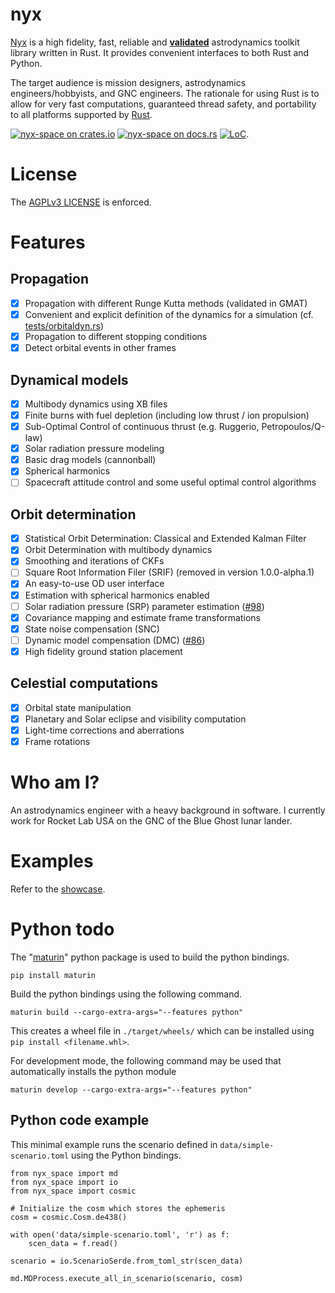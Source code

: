 # nyx
[Nyx](https://nyxspace.com) is a high fidelity, fast, reliable and **[validated]([https://nyxspace.com/MathSpec/](https://nyxspace.com/nyxspace/MathSpec/))** astrodynamics toolkit library written in Rust. It provides convenient interfaces to both Rust and Python.

The target audience is mission designers, astrodynamics engineers/hobbyists, and GNC engineers. The rationale for using Rust is to allow for very fast computations, guaranteed thread safety,
and portability to all platforms supported by [Rust](https://forge.rust-lang.org/platform-support.html).

[![nyx-space on crates.io][cratesio-image]][cratesio]
[![nyx-space on docs.rs][docsrs-image]][docsrs]
[![LoC](https://tokei.rs/b1/gitlab/nyx-space/nyx?category=lines)](https://github.com/nyx-space/nyx).

[cratesio-image]: https://img.shields.io/crates/v/nyx-space.svg
[cratesio]: https://crates.io/crates/nyx-space
[docsrs-image]: https://docs.rs/nyx-space/badge.svg
[docsrs]: https://docs.rs/nyx-space/

# License
The [AGPLv3 LICENSE](https://nyxspace.com/license/) is enforced.

# Features

## Propagation
- [x] Propagation with different Runge Kutta methods (validated in GMAT)
- [x] Convenient and explicit definition of the dynamics for a simulation (cf. [tests/orbitaldyn.rs](tests/orbitaldyn.rs))
- [x] Propagation to different stopping conditions
- [x] Detect orbital events in other frames
## Dynamical models
- [x] Multibody dynamics using XB files
- [x] Finite burns with fuel depletion (including low thrust / ion propulsion)
- [x] Sub-Optimal Control of continuous thrust (e.g. Ruggerio, Petropoulos/Q-law)
- [x] Solar radiation pressure modeling
- [x] Basic drag models (cannonball)
- [x] Spherical harmonics
- [ ] Spacecraft attitude control and some useful optimal control algorithms
## Orbit determination
- [x] Statistical Orbit Determination: Classical and Extended Kalman Filter
- [x] Orbit Determination with multibody dynamics
- [x] Smoothing and iterations of CKFs
- [ ] Square Root Information Filer (SRIF) (removed in version 1.0.0-alpha.1)
- [x] An easy-to-use OD user interface
- [x] Estimation with spherical harmonics enabled
- [ ] Solar radiation pressure (SRP) parameter estimation ([#98](https://gitlab.com/chrisrabotin/nyx/issues/98))
- [x] Covariance mapping and estimate frame transformations
- [x] State noise compensation (SNC)
- [ ] Dynamic model compensation (DMC) ([#86](https://gitlab.com/chrisrabotin/nyx/issues/86))
- [x] High fidelity ground station placement
## Celestial computations
- [x] Orbital state manipulation
- [x] Planetary and Solar eclipse and visibility computation
- [x] Light-time corrections and aberrations
- [x] Frame rotations

# Who am I?
An astrodynamics engineer with a heavy background in software. I currently work for Rocket Lab USA on the GNC of the Blue Ghost lunar lander.

# Examples
Refer to the [showcase](https://nyxspace.com/showcase/).

# Python todo

The "[maturin](https://crates.io/crates/maturin)" python package is used to build the python bindings.

```
pip install maturin
```

Build the python bindings using the following command.
```
maturin build --cargo-extra-args="--features python"
```

This creates a wheel file in `./target/wheels/` which can be installed using `pip install <filename.whl>`.

For development mode, the following command may be used that automatically installs the python module

```
maturin develop --cargo-extra-args="--features python"
```

## Python code example

This minimal example runs the scenario defined in `data/simple-scenario.toml` using the Python bindings.

```
from nyx_space import md
from nyx_space import io
from nyx_space import cosmic

# Initialize the cosm which stores the ephemeris
cosm = cosmic.Cosm.de438()

with open('data/simple-scenario.toml', 'r') as f:
    scen_data = f.read()

scenario = io.ScenarioSerde.from_toml_str(scen_data)

md.MDProcess.execute_all_in_scenario(scenario, cosm)

```

